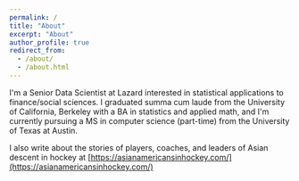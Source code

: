 ```yaml
---
permalink: /
title: "About"
excerpt: "About"
author_profile: true
redirect_from: 
  - /about/
  - /about.html
---
```


I'm a Senior Data Scientist at Lazard interested in statistical applications to finance/social sciences. I graduated summa cum laude from the University of California, Berkeley with a BA in statistics and applied math, and I'm currently pursuing a MS in computer science (part-time) from the University of Texas at Austin. 

I also write about the stories of players, coaches, and leaders of Asian descent in hockey at [https://asianamericansinhockey.com/](https://asianamericansinhockey.com/)